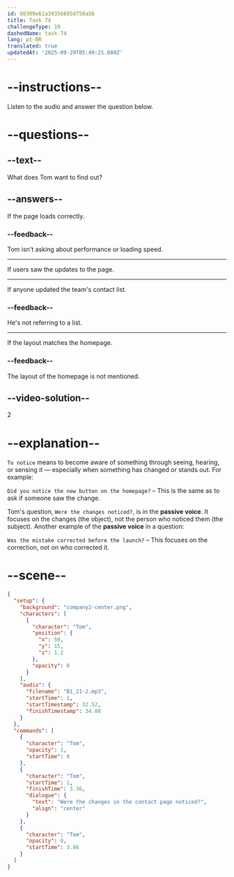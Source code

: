 ```yaml
---
id: 68309e61a39356695d758a56
title: Task 74
challengeType: 19
dashedName: task-74
lang: pt-BR
translated: true
updatedAt: '2025-09-29T05:49:21.080Z'
---
```


<!-- (Audio) Tom: Were the changes in the contact page noticed? -->

# --instructions--

Listen to the audio and answer the question below.

# --questions--

## --text--

What does Tom want to find out?

## --answers--

If the page loads correctly.

### --feedback--

Tom isn't asking about performance or loading speed.

---

If users saw the updates to the page.

---

If anyone updated the team's contact list.

### --feedback--

He's not referring to a list.

---

If the layout matches the homepage.

### --feedback--

The layout of the homepage is not mentioned.

## --video-solution--

2

# --explanation--

`To notice` means to become aware of something through seeing, hearing, or sensing it — especially when something has changed or stands out. For example:

`Did you notice the new button on the homepage?` – This is the same as to ask if someone saw the change.

Tom's question, `Were the changes noticed?`, is in the **passive voice**. It focuses on the changes (the object), not the person who noticed them (the subject). Another example of the **passive voice** in a question:

`Was the mistake corrected before the launch?` – This focuses on the correction, not on who corrected it.

# --scene--

```json
{
  "setup": {
    "background": "company2-center.png",
    "characters": [
      {
        "character": "Tom",
        "position": {
          "x": 50,
          "y": 15,
          "z": 1.2
        },
        "opacity": 0
      }
    ],
    "audio": {
      "filename": "B1_21-2.mp3",
      "startTime": 1,
      "startTimestamp": 32.52,
      "finishTimestamp": 34.88
    }
  },
  "commands": [
    {
      "character": "Tom",
      "opacity": 1,
      "startTime": 0
    },
    {
      "character": "Tom",
      "startTime": 1,
      "finishTime": 3.36,
      "dialogue": {
        "text": "Were the changes in the contact page noticed?",
        "align": "center"
      }
    },
    {
      "character": "Tom",
      "opacity": 0,
      "startTime": 3.86
    }
  ]
}
```
